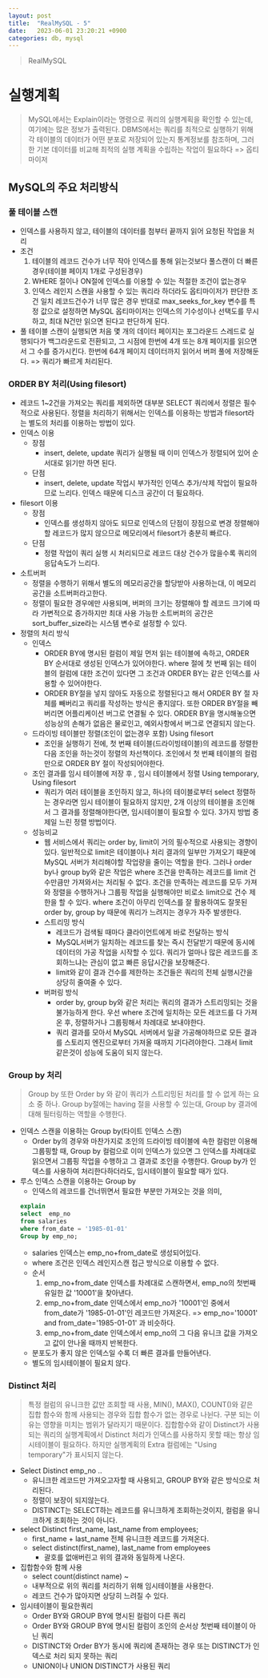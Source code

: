 ```yaml
---
layout: post
title:  "RealMySQL - 5"
date:   2023-06-01 23:20:21 +0900
categories: db, mysql
---
```


> RealMySQL

# 실행계획
> MySQL에서는 Explain이라는 명령으로 쿼리의 실행계획을 확인할 수 있는데, 여기에는 많은 정보가 출력된다. DBMS에서는 쿼리를 최적으로 실행하기 위해 각 테이블의 데이터가 어떤 분포로 저장되어 있는지 통계정보를 참조하며, 그러한 기본 데이터를 비교해 최적의 실행 계획을 수립하는 작업이 필요하다 => 옵티마이저

## MySQL의 주요 처리방식

### 풀 테이블 스캔
- 인덱스를 사용하지 않고, 테이블의 데이터를 첨부터 끝까지 읽어 요청된 작업을 처리
- 조건
    1. 테이블의 레코드 건수가 너무 작아 인덱스를 통해 읽는것보다 풀스캔이 더 빠른경우(테이블 페이지 1개로 구성된경우)
    2. WHERE 절이나 ON절에 인덱스를 이용할 수 있는 적절한 조건이 없는경우
    3. 인덱스 레인지 스캔을 사용할 수 있는 쿼리라 하더라도 옵티마이저가 판단한 조건 일치 레코드건수가 너무 많은 경우 반대로 max_seeks_for_key 변수를 특정 값으로 설정하면 MySQL 옵티마이저는 인덱스의 기수성이나 선택도를 무시하고, 최대 N건만 읽으면 된다고 판단하게 된다. 
- 풀 테이블 스캔이 실행되면 처음 몇 개의 데이터 페이지는 포그라운드 스레드로 실행되다가 백그라운드로 전환되고, 그 시점에 한번에 4개 또는 8개 페이지를 읽으면서 그 수를 증가시킨다. 한번에 64개 페이지 데이터까지 읽어서 버퍼 풀에 저장해둔다. => 쿼리가 빠르게 처리된다.

### ORDER BY 처리(Using filesort)
- 레코드 1~2건을 가져오는 쿼리를 제외하면 대부분 SELECT 쿼리에서 정렬은 필수적으로 사용된다. 정렬을 처리하기 위해서는 인덱스를 이용하는 방법과 filesort라는 별도의 처리를 이용하는 방법이 있다.
- 인덱스 이용
    - 장점
        - insert, delete, update 쿼리가 실행될 때 이미 인덱스가 정렬되어 있어 순서대로 읽기만 하면 된다.
    - 단점
        - insert, delete, update 작업시 부가적인 인덱스 추가/삭제 작업이 필요하므로 느리다. 인덱스 때문에 디스크 공간이 더 필요하다.
- filesort 이용
    - 장점
        - 인덱스를 생성하지 않아도 되므로 인덱스의 단점이 장점으로 변경 정렬해야할 레코드가 많지 않으므로 메모리에서 filesort가 충분히 빠르다.
    - 단점
        - 정렬 작업이 쿼리 실행 시 처리되므로 레코드 대상 건수가 많을수록 쿼리의 응답속도가 느리다.
- 소트버퍼
    - 정렬을 수행하기 위해서 별도의 메모리공간을 할당받아 사용하는대, 이 메모리 공간을 소트버퍼라고한다.
    - 정렬이 필요한 경우에만 사용되며, 버퍼의 크기는 정렬해야 할 레코드 크기에 따라 가변적으로 증가하지만 최대 사용 가능한 소트버퍼의 공간은 sort_buffer_size라는 시스템 변수로 설정할 수 있다.
- 정렬의 처리 방식
    - 인덱스
        - ORDER BY에 명시된 컬럼이 제일 먼저 읽는 테이블에 속하고, ORDER BY 순서대로 생성된 인덱스가 있어야한다. where 절에 첫 번째 읽는 테이블의 컬럼에 대한 조건이 있다면 그 조건과 ORDER BY는 같은 인덱스를 사용할 수 있어야한다.
        - ORDER BY절을 넣지 않아도 자동으로 정렬된다고 해서 ORDER BY 절 자체를 빼버리고 쿼리를 작성하는 방식은 좋지않다. 또한 ORDER BY절을 빼버리면 어플리케이션 버그로 연결될 수 있다. ORDER BY을 명시해놓으면 성능상의 손해가 없음은 물로인고, 예외사항에서 버그로 연결되지 않는다.
    - 드라이빙 테이블만 정렬(조인이 없는경우 포함) Using filesort
        - 조인을 실행하기 전에, 첫 번째 테이블(드라이빙테이블)의 레코드를 정렬한 다음 조인을 하는것이 정렬의 차선책이다. 조인에서 첫 번째 테이블의 컬럼만으로 ORDER BY 절이 작성되어야한다.
    - 조인 결과를 임시 테이블에 저장 후 , 임시 테이블에서 정렬 Using temporary, Using filesort
        - 쿼리가 여러 테이블을 조인하지 않고, 하나의 테이블로부터 select 정렬하는 경우라면 임시 테이블이 필요하지 않지만, 2개 이상의 테이블을 조인해서 그 결과를 정렬해야한다면, 임시테이블이 필요할 수 있다. 3가지 방법 중 제일 느린 정렬 방법이다.
    - 성능비교
        - 웹 서비스에서 쿼리는 order by, limit이 거의 필수적으로 사용되는 경향이 있다. 일반적으로 limit은 테이블이나 처리 결과의 일부만 가져오기 때문에 MySQL 서버가 처리해야할 작업량을 줄이는 역할을 한다. 그러나 order by나 group by와 같은 작업은 where 조건을 만족하는 레코드를 limit 건수만큼만 가져와서는 처리될 수 없다. 조건을 만족하는 레코드를 모두 가져와 정렬을 수행하거나 그룹핑 작업을 실행해야만 비로소 limit으로 건수 제한을 할 수 있다. where 조건이 아무리 인덱스를 잘 활용하여도 잘못된 order by, group by 때문에 쿼리가 느려지는 경우가 자주 발생한다.
        - 스트리밍 방식
            - 레코드가 검색될 때마다 클라이언트에게 바로 전달하는 방식
            - MySQL서버가 일치하는 레코드를 찾는 즉시 전달받기 때문에 동시에 데이터의 가공 작업을 시작할 수 있다. 쿼리가 얼마나 많은 레코드를 조회하느냐는 관심이 없고 빠른 응답시간을 보장해준다.
            - limit와 같이 결과 건수를 제한하는 조건들은 쿼리의 전체 실행시간을 상당히 줄여줄 수 있다.
        - 버퍼링 방식
            - order by, group by와 같은 처리는 쿼리의 결과가 스트리밍되는 것을 불가능하게 한다. 우선 where 조건에 일치하는 모든 레코드를 다 가져온 후, 정렬하거나 그룹핑해서 차례대로 보내야한다.
            - 쿼리 결과를 모아서 MySQL 서버에서 일괄 가공해야하므로 모든 결과를 스토리지 엔진으로부터 가져올 때까지 기다려야한다. 그래서 limit 같은것이 성능에 도움이 되지 않는다.

### Group by 처리
> Group by 또한 Order by 와 같이 쿼리가 스트리밍된 처리를 할 수 없게 하는 요소 중 하나. Group by절에는 having 절을 사용할 수 있는대, Group by 결과에 대해 필터링하는 역할을 수행한다.

- 인덱스 스캔을 이용하는 Group by(타이트 인덱스 스캔)
    - Order by의 경우와 마찬가지로 조인의 드라이빙 테이블에 속한 컬럼만 이용해 그룹핑할 때, Group by 컬럼으로 이미 인덱스가 있으면 그 인덱스를 차례대로 읽으면서 그룹핑 작업을 수행하고 그 결과로 조인을 수행한다. Group by가 인덱스를 사용하여 처리한다하더라도, 임시테이블이 필요할 때가 있다.
- 루스 인덱스 스캔을 이용하는 Group by
    - 인덱스의 레코드를 건너뛰면서 필요한 부분만 가져오는 것을 의미, 
    ```sql
    explain
    select  emp_no
    from salaries
    where from_date = '1985-01-01'
    Group by emp_no;
    ```
    - salaries 인덱스는 emp_no+from_date로 생성되어있다.
    - where 조건은 인덱스 레인지스캔 접근 방식으로 이용할 수 없다.
    - 순서
        1. emp_no+from_date 인덱스를 차례대로 스캔하면서, emp_no의 첫번째 유일한 값 '10001'을 찾아낸다.
        2. emp_no+from_date 인덱스에서 emp_no가 '10001'인 중에서 from_date가 '1985-01-01'인 레코드만 가져온다. => emp_no='10001' and from_date='1985-01-01' 과 비슷하다.
        3. emp_no+from_date 인덱스에서 emp_no의 그 다음 유니크 값을 가져오고 값이 안나올 때까지 반복한다.
    - 분포도가 좋지 않은 인덱스일 수록 더 빠른 결과를 만들어낸다. 
    - 별도의 임시테이블이 필요치 않다.


### Distinct 처리
> 특정 컬럼의 유니크한 값만 조회할 때 사용, MIN(), MAX(), COUNT()와 같은 집합 함수와 함께 사용되는 경우와 집합 함수가 없는 경우로 나뉜다. 구분 되는 이유는 영향을 미치는 범위가 달라지기 때문이다. 집합함수와 같이 Distinct가 사용되는 쿼리의 실행계획에서 Distinct 처리가 인덱스를 사용하지 못할 때는 항상 임시테이블이 필요하다. 하지만 실행계획의 Extra 컬럼에는 "Using temporary"가 표시되지 않는다.

- Select Distinct emp_no ..
    - 유니크한 레코드만 가져오고자할 때 사용되고, GROUP BY와 같은 방식으로 처리된다.
    - 정렬이 보장이 되지않는다.
    - DISTINCT는 SELECT하는 레코드를 유니크하게 조회하는것이지, 컬럼을 유니크하게 조회하는 것이 아니다.
- select Distinct first_name, last_name from employees;
    - first_name + last_name 전체 유니크한 레코드를 가져온다.
    - select distinct(first_name), last_name from employees
        - 괄호를 없애버린고 위의 결과와 동일하게 나온다.
- 집합함수와 함께 사용
    - select count(distinct name) ~
    - 내부적으로 위의 쿼리를 처리하기 위해 임시테이블을 사용한다.
    - 레코드 건수가 많아지면 상당히 느려질 수 있다.
- 임시테이블이 필요한쿼리
    - Order BY와 GROUP BY에 명시된 컬럼이 다른 쿼리
    - Order BY와 GROUP BY에 명시된 컬럼이 조인의 순서상 첫번째 테이블이 아닌 쿼리
    - DISTINCT와 Order BY가 동시에 쿼리에 존재하는 경우 또는 DISTINCT가 인덱스로 처리 되지 못하는 쿼리
    - UNION이나 UNION DISTINCT가 사용된 쿼리
